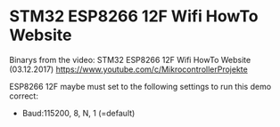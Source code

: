 # STM32 ESP8266 12F Wifi HowTo Website

Binarys from the video: STM32 ESP8266 12F Wifi HowTo Website  (03.12.2017)
https://www.youtube.com/c/MikrocontrollerProjekte


ESP8266 12F maybe must set to the following settings to run this demo correct:
- Baud:115200, 8, N, 1 (=default)



